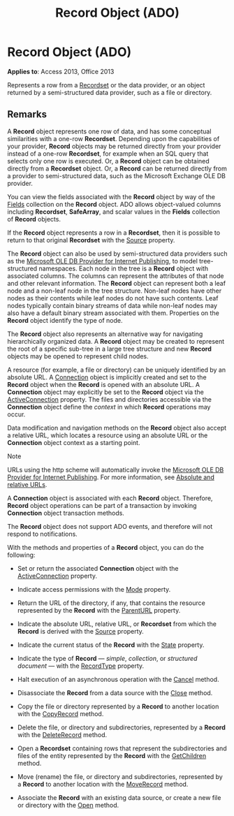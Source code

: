 ﻿---
title: Record Object (ADO)
TOCTitle: Record Object (ADO)
ms:assetid: 817aaf13-78d4-1134-aa94-997e92077c22
ms:mtpsurl: https://msdn.microsoft.com/library/JJ249557(v=office.15)
ms:contentKeyID: 48545952
ms.date: 09/18/2015
mtps_version: v=office.15
---

# Record Object (ADO)


**Applies to**: Access 2013, Office 2013

Represents a row from a [Recordset](recordset-object-ado.md) or the data provider, or an object returned by a semi-structured data provider, such as a file or directory.

## Remarks

A **Record** object represents one row of data, and has some conceptual similarities with a one-row **Recordset**. Depending upon the capabilities of your provider, **Record** objects may be returned directly from your provider instead of a one-row **Recordset**, for example when an SQL query that selects only one row is executed. Or, a **Record** object can be obtained directly from a **Recordset** object. Or, a **Record** can be returned directly from a provider to semi-structured data, such as the Microsoft Exchange OLE DB provider.

You can view the fields associated with the **Record** object by way of the [Fields](fields-collection-ado.md) collection on the **Record** object. ADO allows object-valued columns including **Recordset**, **SafeArray**, and scalar values in the **Fields** collection of **Record** objects.

If the **Record** object represents a row in a **Recordset**, then it is possible to return to that original **Recordset** with the [Source](source-property-ado-record.md) property.

The **Record** object can also be used by semi-structured data providers such as the [Microsoft OLE DB Provider for Internet Publishing](microsoft-ole-db-provider-for-internet-publishing.md), to model tree-structured namespaces. Each node in the tree is a **Record** object with associated columns. The columns can represent the attributes of that node and other relevant information. The **Record** object can represent both a leaf node and a non-leaf node in the tree structure. Non-leaf nodes have other nodes as their contents while leaf nodes do not have such contents. Leaf nodes typically contain binary streams of data while non-leaf nodes may also have a default binary stream associated with them. Properties on the **Record** object identify the type of node.

The **Record** object also represents an alternative way for navigating hierarchically organized data. A **Record** object may be created to represent the root of a specific sub-tree in a large tree structure and new **Record** objects may be opened to represent child nodes.

A resource (for example, a file or directory) can be uniquely identified by an absolute URL. A [Connection](connection-object-ado.md) object is implicitly created and set to the **Record** object when the **Record** is opened with an absolute URL. A **Connection** object may explicitly be set to the **Record** object via the [ActiveConnection](activeconnection-property-ado.md) property. The files and directories accessible via the **Connection** object define the *context* in which **Record** operations may occur.

Data modification and navigation methods on the **Record** object also accept a relative URL, which locates a resource using an absolute URL or the **Connection** object context as a starting point.

> [!NOTE]
> URLs using the http scheme will automatically invoke the [Microsoft OLE DB Provider for Internet Publishing](microsoft-ole-db-provider-for-internet-publishing.md). For more information, see [Absolute and relative URLs](absolute-and-relative-urls.md).



A **Connection** object is associated with each **Record** object. Therefore, **Record** object operations can be part of a transaction by invoking **Connection** object transaction methods.

The **Record** object does not support ADO events, and therefore will not respond to notifications.

With the methods and properties of a **Record** object, you can do the following:

  - Set or return the associated **Connection** object with the [ActiveConnection](activeconnection-property-ado.md) property.

  - Indicate access permissions with the [Mode](mode-property-ado.md) property.

  - Return the URL of the directory, if any, that contains the resource represented by the **Record** with the [ParentURL](parenturl-property-ado.md) property.

  - Indicate the absolute URL, relative URL, or **Recordset** from which the **Record** is derived with the [Source](source-property-ado-record.md) property.

  - Indicate the current status of the **Record** with the [State](state-property-ado.md) property.

  - Indicate the type of **Record** — *simple*, *collection*, or *structured document* — with the [RecordType](recordtype-property-ado.md) property.

  - Halt execution of an asynchronous operation with the [Cancel](cancel-method-ado.md) method.

  - Disassociate the **Record** from a data source with the [Close](close-method-ado.md) method.

  - Copy the file or directory represented by a **Record** to another location with the [CopyRecord](copyrecord-method-ado.md) method.

  - Delete the file, or directory and subdirectories, represented by a **Record** with the [DeleteRecord](deleterecord-method-ado.md) method.

  - Open a **Recordset** containing rows that represent the subdirectories and files of the entity represented by the **Record** with the [GetChildren](getchildren-method-ado.md) method.

  - Move (rename) the file, or directory and subdirectories, represented by a **Record** to another location with the [MoveRecord](moverecord-method-ado.md) method.

  - Associate the **Record** with an existing data source, or create a new file or directory with the [Open](open-method-ado-record.md) method.

